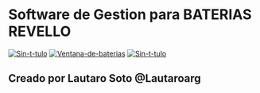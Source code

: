 <!DOCTYPE html>
<html lang="en">
<head>
    <meta charset="UTF-8">
    <meta http-equiv="X-UA-Compatible" content="IE=edge">
    <meta name="viewport" content="width=device-width, initial-scale=1.0">
    
</head>
<body>
    <H1>Software de Gestion para BATERIAS REVELLO</H1>
    <a href="https://ibb.co/sV9XMtb"><img src="https://i.ibb.co/6W0qfNr/Sin-t-tulo.png" alt="Sin-t-tulo" border="0"></a>
    <a href="https://ibb.co/NxGTcB3"><img src="https://i.ibb.co/dBHm8Yc/Ventana-de-baterias.png" alt="Ventana-de-baterias" border="0"></a>
    <a href="https://ibb.co/k84KBCT"><img src="https://i.ibb.co/7WnvCmD/Sin-t-tulo.png" alt="Sin-t-tulo" border="0"></a>
    <h2>Creado por Lautaro Soto @Lautaroarg</h2>
</body>
</html>
